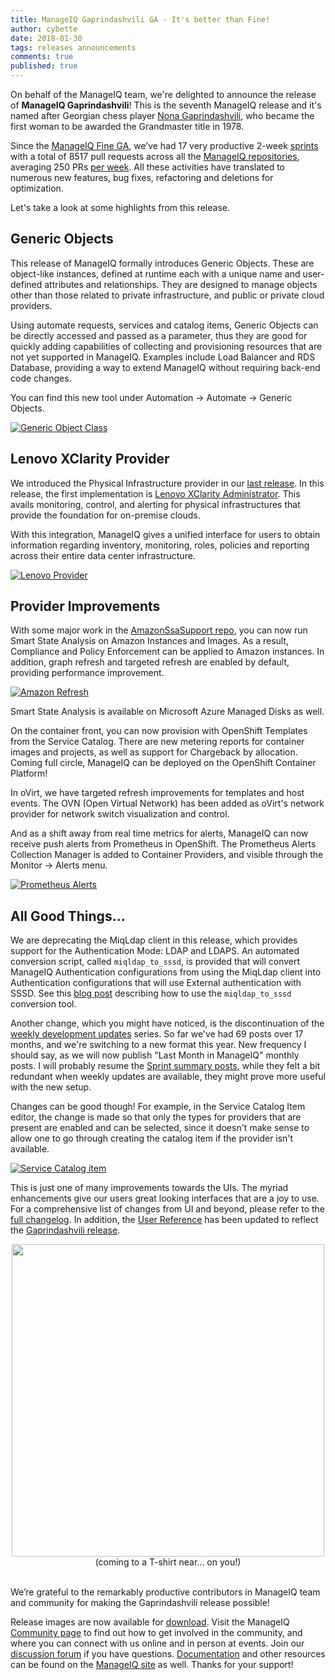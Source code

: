 ```yaml
---
title: ManageIQ Gaprindashvili GA - It's better than Fine!
author: cybette
date: 2018-01-30
tags: releases announcements
comments: true
published: true
---
```


On behalf of the ManageIQ team, we're delighted to announce the release of **ManageIQ Gaprindashvili**! This is the seventh ManageIQ release and it's named after Georgian chess player [Nona Gaprindashvili](https://en.wikipedia.org/wiki/Nona_Gaprindashvili), who became the first woman to be awarded the Grandmaster title in 1978.

Since the [ManageIQ Fine GA](/blog/2017/05/manageiq-fine-ga-announcement/), we’ve had 17 very productive 2-week [sprints](https://www.youtube.com/watch?v=QgSq7_RGOOI&list=PLQAAGwo9CYO-SEH9SW7IEwDF6-IzlB_mx) with a total of 8517 pull requests across all the [ManageIQ repositories](https://github.com/manageiq/), averaging 250 PRs [per week](/blog/tags/LWIMIQ/). All these activities have translated to numerous new features, bug fixes, refactoring and deletions for optimization.

Let's take a look at some highlights from this release.

## Generic Objects

This release of ManageIQ formally introduces Generic Objects. These are object-like instances, defined at runtime each with a unique name and user-defined attributes and relationships. They are designed to manage objects other than those related to private infrastructure, and public or private cloud providers.

Using automate requests, services and catalog items, Generic Objects can be directly accessed and passed as a parameter, thus they are good for quickly adding capabilities of collecting and provisioning resources that are not yet supported in ManageIQ. Examples include Load Balancer and RDS Database, providing a way to extend ManageIQ without requiring back-end code changes.

You can find this new tool under Automation -> Automate -> Generic Objects.

[![Generic Object Class](/assets/images/blog/Gaprindashvili_GA_generic_objects.png)](/assets/images/blog/Gaprindashvili_GA_generic_objects.png)

## Lenovo XClarity Provider

We introduced the Physical Infrastructure provider in our [last release](/blog/2017/05/manageiq-fine-ga-announcement/). In this release, the first implementation is [Lenovo XClarity Administrator](https://github.com/ManageIQ/manageiq-providers-lenovo). This avails monitoring, control, and alerting for physical infrastructures that provide the foundation for on-premise clouds.

With this integration, ManageIQ gives a unified interface for users to obtain information regarding inventory, monitoring, roles, policies and reporting across their entire data center infrastructure.

[![Lenovo Provider](/assets/images/blog/Gaprindashvili_GA_Lenovo_MSV.png)](/assets/images/blog/Gaprindashvili_GA_Lenovo_MSV.png)

## Provider Improvements

With some major work in the [AmazonSsaSupport repo](https://github.com/ManageIQ/amazon_ssa_support), you can now run Smart State Analysis on Amazon Instances and Images. As a result, Compliance and Policy Enforcement can be applied to Amazon instances. In addition, graph refresh and targeted refresh are enabled by default, providing performance improvement.

[![Amazon Refresh](/assets/images/blog/Gaprindashvili_GA_Amazon_refresh.png)](/assets/images/blog/Gaprindashvili_GA_Amazon_refresh.png)

Smart State Analysis is available on Microsoft Azure Managed Disks as well.

On the container front, you can now provision with OpenShift Templates from the Service Catalog. There are new metering reports for container images and projects, as well as support for Chargeback by allocation. Coming full circle, ManageIQ can be deployed on the OpenShift Container Platform!

In oVirt, we have targeted refresh improvements for templates and host events. The OVN (Open Virtual Network) has been added as oVirt's network provider for network switch visualization and control.

And as a shift away from real time metrics for alerts, ManageIQ can now receive push alerts from Prometheus in OpenShift. The Prometheus Alerts Collection Manager is added to Container Providers, and visible through the Monitor -> Alerts menu.

[![Prometheus Alerts](/assets/images/blog/Gaprindashvili_GA_Prometheus_alerts.png)](/assets/images/blog/Gaprindashvili_GA_Prometheus_alerts.png)

## All Good Things...

We are deprecating the MiqLdap client in this release, which provides support for the Authentication Mode: LDAP and LDAPS. An automated conversion script, called `miqldap_to_sssd`, is provided that will convert ManageIQ Authentication configurations from using the MiqLdap client into Authentication configurations that will use External authentication with SSSD. See this [blog post](/blog/2017/09/miqldap-to-sssd/) describing how to use the `miqldap_to_sssd` conversion tool.

Another change, which you might have noticed, is the discontinuation of the [weekly development updates](/blog/tags/LWIMIQ/) series. So far we've had 69 posts over 17 months, and we're switching to a new format this year. New frequency I should say, as we will now publish "Last Month in ManageIQ" monthly posts. I will probably resume the [Sprint summary posts](/blog/tags/sprints/), while they felt a bit redundant when weekly updates are available, they might prove more useful with the new setup.

Changes can be good though! For example, in the Service Catalog Item editor, the change is made so that only the types for providers that are present are enabled and can be selected, since it doesn't make sense to allow one to go through creating the catalog item if the provider isn't available.

[![Service Catalog item](/assets/images/blog/Gaprindashvili_GA_service_catalog_item.png)](/assets/images/blog/Gaprindashvili_GA_service_catalog_item.png)

This is just one of many improvements towards the UIs. The myriad enhancements give our users great looking interfaces that are a joy to use. For a comprehensive list of changes from UI and beyond, please refer to the [full changelog](https://github.com/ManageIQ/manageiq/blob/gaprindashvili/CHANGELOG.md/). In addition, the [User Reference](/docs/reference/) has been updated to reflect the [Gaprindashvili release](/docs/reference/gaprindashvili/).

<center><img src="/assets/images/blog/Gaprindashvili_GA_better_than_Fine.png" width="500"><br />
(coming to a T-shirt near... on you!)</center><br />

We’re grateful to the remarkably productive contributors in ManageIQ team and community for making the Gaprindashvili release possible! 

Release images are now available for [download](/download/). Visit the ManageIQ [Community page](/community/) to find out how to get involved in the community, and where you can connect with us online and in person at events. Join our [discussion forum](http://talk.manageiq.org/) if you have questions. [Documentation](/docs/) and other resources can be found on the [ManageIQ site](/) as well. Thanks for your support!
